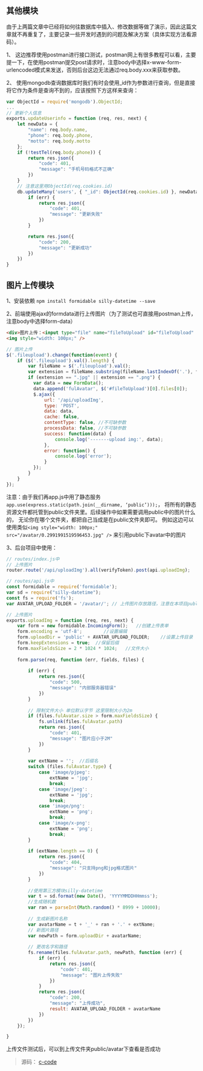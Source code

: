 ## 其他模块

由于上两篇文章中已经将如何往数据库中插入、修改数据等做了演示，因此这篇文章就不再重复了，主要记录一些开发时遇到的问题及解决方案（具体实现方法看源码）。

1、 这边推荐使用postman进行接口测试，postman网上有很多教程可以看，主要提一下，在使用postman提交post请求时，注意body中选择x-www-form-urlencoded模式来发送，否则后台这边无法通过req.body.xxx来获取参数。

2、 使用mongodb查询数据库时我们有时会使用_id作为参数进行查询，但是直接将它作为条件是查询不到的，应该按照下方这样来查询：

```javascript
var ObjectId = require('mongodb').ObjectId;
...
// 更新个人信息
exports.updateUserinfo = function (req, res, next) {
    let newData = {
        "name": req.body.name,
        "phone": req.body.phone,
        "motto": req.body.motto
    };
    if (!testTel(req.body.phone)) {
        return res.json({
            "code": 401,
            "message": "手机号码格式不正确"
        })
    }
    // 注意这里用ObjectId(req.cookies.id)
    db.updateMany('users', { "_id": ObjectId(req.cookies.id) }, newData, function (err, result) {
        if (err) {
            return res.json({
                "code": 401,
                "message": "更新失败"
            })
        }

        return res.json({
            "code": 200,
            "message": "更新成功"
        })
    })
}
```
## 图片上传模块

1、安装依赖 
    `npm install formidable silly-datetime --save`

2、前端使用ajax的formdata进行上传图片（为了测试也可直接用postman上传，注意body中选择form-data）

```html
<div>图片上传：<input type="file" name="fileToUpload" id="fileToUpload" class="fileupload" /></div>
<img style="width: 100px;" />
```

```javascript
// 图片上传
$('.fileupload').change(function(event) {
    if ($('.fileupload').val().length) {
        var fileName = $('.fileupload').val();
        var extension = fileName.substring(fileName.lastIndexOf('.'), fileName.length).toLowerCase();
        if (extension == ".jpg" || extension == ".png") {
          var data = new FormData();
          data.append('fulAvatar', $('#fileToUpload')[0].files[0]);
          $.ajax({
              url: '/api/uploadImg',
              type: 'POST',
              data: data,
              cache: false,
              contentType: false, //不可缺参数
              processData: false, //不可缺参数
              success: function(data) {
                  console.log('-------upload img:', data);
              },
              error: function() {
                  console.log('error');
              }
          });
        }
    }
});

```

注意：由于我们再app.js中用了静态服务`app.use(express.static(path.join(__dirname, ‘public’)));`，
将所有的静态资源文件都托管到public文件夹里。后续操作中如果需要调用public中的图片什么的，
无论你在哪个文件夹，都把自己当成是在public文件夹即可。
例如这边可以使用类似`<img style="width: 100px;" src="/avatar/0.2991991519596453.jpg" />`
来引用public下avatar中的图片

3、后台项目中使用：

```javascript
// routes/index.js中
// 上传图片
router.route('/api/uploadImg').all(verifyToken).post(api.uploadImg);

// routes/api.js中
const formidable = require('formidable');
var sd = require("silly-datetime");
const fs = require('fs');
var AVATAR_UPLOAD_FOLDER = '/avatar/'; // 上传图片存放路径，注意在本项目public文件夹下面新建avatar文件夹

// 上传图片
exports.uploadImg = function (req, res, next) {
    var form = new formidable.IncomingForm();   //创建上传表单
    form.encoding = 'utf-8';		//设置编辑
    form.uploadDir = 'public' + AVATAR_UPLOAD_FOLDER;	 //设置上传目录
    form.keepExtensions = true;	 //保留后缀
    form.maxFieldsSize = 2 * 1024 * 1024;   //文件大小
    
    form.parse(req, function (err, fields, files) {
    
        if (err) {
            return res.json({
                "code": 500,
                "message": "内部服务器错误"
            })
        }
        
        // 限制文件大小 单位默认字节 这里限制大小为2m
        if (files.fulAvatar.size > form.maxFieldsSize) {
            fs.unlink(files.fulAvatar.path)
            return res.json({
                "code": 401,
                "message": "图片应小于2M"
            })
        }
        
        var extName = '';  //后缀名
        switch (files.fulAvatar.type) {
            case 'image/pjpeg':
                extName = 'jpg';
                break;
            case 'image/jpeg':
                extName = 'jpg';
                break;
            case 'image/png':
                extName = 'png';
                break;
            case 'image/x-png':
                extName = 'png';
                break;
        }
        
        if (extName.length == 0) {
            return res.json({
                "code": 404,
                "message": "只支持png和jpg格式图片"
            })
        }
        
        //使用第三方模块silly-datetime
        var t = sd.format(new Date(), 'YYYYMMDDHHmmss');
        //生成随机数
        var ran = parseInt(Math.random() * 8999 + 10000);
        
        // 生成新图片名称
        var avatarName = t + '_' + ran + '.' + extName;
        // 新图片路径
        var newPath = form.uploadDir + avatarName;
        
        // 更改名字和路径
        fs.rename(files.fulAvatar.path, newPath, function (err) {
            if (err) {
                return res.json({
                    "code": 401,
                    "message": "图片上传失败"
                })
            }
            return res.json({
                "code": 200,
                "message": "上传成功",
                result: AVATAR_UPLOAD_FOLDER + avatarName
            })
        })
    });

}
```

上传文件测试后，可以到上传文件夹public/avatar下查看是否成功

> 源码： [c-code](http://xxxx.com/c-code)
